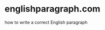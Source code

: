# englishparagraph.com
how to write a correct English paragraph
<link href="https://www.youtube.com/watch?v=dQw4w9WgXcQ"
